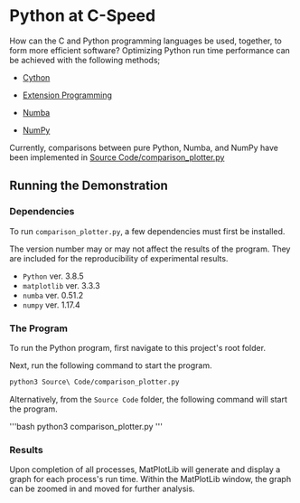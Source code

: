 # Python at C-Speed

How can the C and Python programming languages be used, together, to form more efficient software?
Optimizing Python run time performance can be achieved with the following methods;

- [Cython](http://docs.cython.org/en/latest/src/tutorial/cdef_classes.html#extension-types-aka-cdef-classes)

- [Extension Programming](https://docs.python.org/3/extending/extending.html#extending-python-with-c-or-c)

- [Numba](https://numba.readthedocs.io/en/stable/index.html#numba-documentation)

- [NumPy](https://numpy.org/doc/stable/)

Currently, comparisons between pure Python, Numba, and NumPy have been implemented in
[Source Code/comparison_plotter.py](<Source Code/comparison_plotter.py>)

## Running the Demonstration

### Dependencies

To run `comparison_plotter.py`, a few dependencies must first be installed.

The version number may or may not affect the results of the program.
They are included for the reproducibility of experimental results.

- `Python` ver. 3.8.5
- `matplotlib` ver. 3.3.3
- `numba` ver. 0.51.2
- `numpy` ver. 1.17.4

### The Program

To run the Python program, first navigate to this project's root folder.

Next, run the following command to start the program.

```bash
python3 Source\ Code/comparison_plotter.py
```

Alternatively, from the `Source Code` folder, the following command will start the program.

'''bash
python3 comparison_plotter.py
'''

### Results

Upon completion of all processes, MatPlotLib will generate and display a graph for each process's run time.
Within the MatPlotLib window, the graph can be zoomed in and moved for further analysis.
